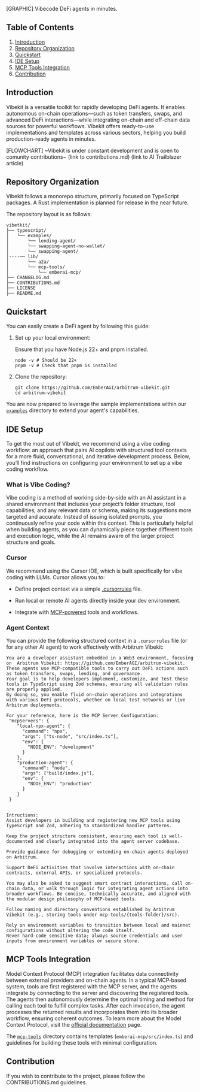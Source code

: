 [GRAPHIC]
Vibecode DeFi agents in minutes.

## Table of Contents

1.  [Introduction](#introduction)
2.  [Repository Organization](#repository-organization)
3.  [Quickstart](#quickstart)
4.  [IDE Setup](#ide-setup)
5.  [MCP Tools Integration](#mcp-tools-integration)
6.  [Contribution](#contribution)

## Introduction

Vibekit is a versatile toolkit for rapidly developing DeFi agents. It enables autonomous on-chain operations—such as token transfers, swaps, and advanced DeFi interactions—while integrating on-chain and off-chain data sources for powerful workflows. Vibekit offers ready-to-use implementations and templates across various sectors, helping you build production-ready agents in minutes.

[FLOWCHART]
~Vibekit is under constant development and is open to comunity contributions~ (link to contributions.md) (link to AI Trailblazer article)

## Repository Organization

Vibekit follows a monorepo structure, primarily focused on TypeScript packages. A Rust implementation is planned for release in the near future.

The repository layout is as follows:

```
vibetkit/
├── typescript/
│   └── examples/
│       └── lending-agent/
│       └── swapping-agent-no-wallet/
│       └── swapping-agent/
│----── lib/
│       └── a2a/
│       └── mcp-tools/
│           └── emberai-mcp/
├── CHANGELOG.md
├── CONTRIBUTIONS.md
├── LICENSE
├── README.md
```

## Quickstart

You can easily create a DeFi agent by following this guide:

1. Set up your local environment:

   Ensure that you have Node.js 22+ and pnpm installed.

   ```
   node -v # Should be 22+
   pnpm -v # Check that pnpm is installed
   ```

2. Clone the repository:
   ```
   git clone https://github.com/EmberAGI/arbitrum-vibekit.git
   cd arbitrum-vibekit
   ```

You are now prepared to leverage the sample implementations within our [`examples`](https://github.com/EmberAGI/arbitrum-vibekit/tree/main/typescript/examples) directory to extend your agent's capabilities.

## IDE Setup

To get the most out of Vibekit, we recommend using a vibe coding workflow: an approach that pairs AI copilots with structured tool contexts for a more fluid, conversational, and iterative development process. Below, you’ll find instructions on configuring your environment to set up a vibe coding workflow.

### What is Vibe Coding?

Vibe coding is a method of working side-by-side with an AI assistant in a shared environment that includes your project’s folder structure, tool capabilities, and any relevant data or schema, making its suggestions more targeted and accurate. Instead of issuing isolated prompts, you continuously refine your code within this context. This is particularly helpful when building agents, as you can dynamically piece together different tools and execution logic, while the AI remains aware of the larger project structure and goals.

### Cursor

We recommend using the Cursor IDE, which is built specifically for vibe coding with LLMs. Cursor allows you to:

- Define project context via a simple [.cursorrules](https://docs.cursor.com/context/rules-for-ai) file.

- Run local or remote AI agents directly inside your dev environment.

- Integrate with [MCP-powered](https://docs.cursor.com/context/model-context-protocol) tools and workflows.

### Agent Context

You can provide the following structured context in a `.cursorrules` file (or for any other AI agent) to work effectively with Arbitrum Vibekit:

```
You are a developer assistant embedded in a Web3 environment, focusing on  Arbitrum Vibekit: https://github.com/EmberAGI/arbitrum-vibekit.
These agents use MCP-compatible tools to carry out DeFi actions such as token transfers, swaps, lending, and governance.
Your goal is to help developers implement, customize, and test these tools in TypeScript using Zod schemas, ensuring all validation rules are properly applied.
By doing so, you enable fluid on-chain operations and integrations with various DeFi protocols, whether on local test networks or live Arbitrum deployments.

For your reference, here is the MCP Server Configuration:
 "mcpServers": {
    "local-npx-agent": {
      "command": "npx",
      "args": ["ts-node", "src/index.ts"],
      "env": {
        "NODE_ENV": "development"
      }
    },
    "production-agent": {
      "command": "node",
      "args": ["build/index.js"],
      "env": {
        "NODE_ENV": "production"
      }
    }
 }


Intructions:
Assist developers in building and registering new MCP tools using TypeScript and Zod, adhering to standardized handler patterns.

Keep the project structure consistent, ensuring each tool is well-documented and clearly integrated into the agent server codebase.

Provide guidance for debugging or extending on-chain agents deployed on Arbitrum.

Support DeFi activities that involve interactions with on-chain contracts, external APIs, or specialized protocols.

You may also be asked to suggest smart contract interactions, call on-chain data, or walk through logic for integrating agent actions into broader workflows. Be concise, technically accurate, and aligned with the modular design philosophy of MCP-based tools.

Follow naming and directory conventions established by Arbitrum Vibekit (e.g., storing tools under mcp-tools/{tools-folder}/src).

Rely on environment variables to transition between local and mainnet configurations without altering the code itself.
Never hard‑code sensitive data; always source credentials and user inputs from environment variables or secure store.

```

## MCP Tools Integration

Model Context Protocol (MCP) integration facilitates data connectivity between external providers and on-chain agents. In a typical MCP‑based system, tools are first registered with the MCP server, and the agents integrate by connecting to the server and discovering the registered tools. The agents then autonomously determine the optimal timing and method for calling each tool to fulfill complex tasks. After each invocation, the agent processes the returned results and incorporates them into its broader workflow, ensuring coherent outcomes. To learn more about the Model Context Protocol, visit the [official documentation](https://modelcontextprotocol.io/introduction) page.

The [`mcp-tools`](https://github.com/EmberAGI/arbitrum-vibekit/tree/main/typescript/lib/mcp-tools) directory contains templates (`emberai-mcp/src/index.ts`) and guidelines for building these tools with minimal configuration.

## Contribution

If you wish to contribute to the project, please follow the CONTRIBUTIONS.md guidelines.
